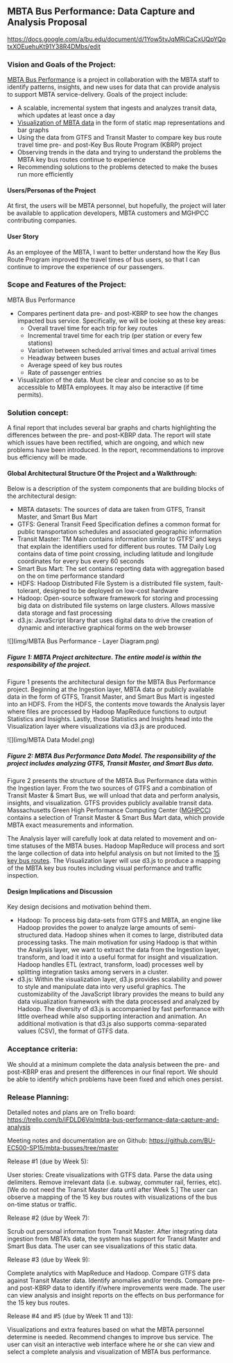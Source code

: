 ## MBTA Bus Performance: Data Capture and Analysis Proposal

https://docs.google.com/a/bu.edu/document/d/1Yow5tvJqMRiCaCxUQpYQptxXOEuehuKt91Y38R4DMbs/edit
 
### Vision and Goals of the Project:
[MBTA Bus Performance](https://okrieg.github.io/EC500/PROJECTS/MBTABusPerformance.html) is a project in collaboration with the MBTA staff to identify patterns, insights, and new uses for data that can provide analysis to support MBTA service-delivery. Goals of the project include:
- A scalable, incremental system that ingests and analyzes transit data, which updates at least once a day
- [Visualization of MBTA data](http://mbtaviz.github.io/) in the form of static map representations and bar graphs
- Using the data from GTFS and Transit Master to compare key bus route travel time pre- and post-Key Bus Route Program (KBRP) project
- Observing trends in the data and trying to understand the problems the MBTA key bus routes continue to experience
- Recommending solutions to the problems detected to make the buses run more efficiently
 
#### Users/Personas of the Project
At first, the users will be MBTA personnel, but hopefully, the project will later be available to application developers, MBTA customers and MGHPCC contributing companies.

#### User Story
As an employee of the MBTA, I want to better understand how the Key Bus Route Program improved the travel times of bus users, so that I can continue to improve the experience of our passengers.
 
### Scope and Features of the Project:
MBTA Bus Performance
- Compares pertinent data pre- and post-KBRP to see how the changes impacted bus service. Specifically, we will be looking at these key areas:
  - Overall travel time for each trip for key routes
  - Incremental travel time for each trip (per station or every few stations)
  - Variation between scheduled arrival times and actual arrival times
  - Headway between buses
  - Average speed of key bus routes
  - Rate of passenger entries
- Visualization of the data. Must be clear and concise so as to be accessible to MBTA employees. It may also be interactive (if time permits).
 
### Solution concept:

A final report that includes several bar graphs and charts highlighting the differences between the pre- and post-KBRP data. The report will state which issues have been rectified, which are ongoing, and which new problems have been introduced.
In the report, recommendations to improve bus efficiency will be made.

#### Global Architectural Structure Of the Project and a Walkthrough:

Below is a description of the system components that are building blocks of the architectural design:
- MBTA datasets: The sources of data are taken from GTFS, Transit Master, and Smart Bus Mart
- GTFS: General Transit Feed Specification defines a common format for public transportation schedules and associated geographic information
- Transit Master: TM Main contains information similar to GTFS’ and keys that explain the identifiers used for different bus routes. TM Daily Log contains data of time point crossing, including latitude and longitude coordinates for every bus every 60 seconds
- Smart Bus Mart: The set contains reporting data with aggregation based on the on time performance standard
- HDFS: Hadoop Distributed File System is a distributed file system, fault-tolerant, designed to be deployed on low-cost hardware
- Hadoop: Open-source software framework for storing and processing big data on distributed file systems on large clusters. Allows massive data storage and fast processing
- d3.js: JavaScript library that uses digital data to drive the creation of dynamic and interactive graphical forms on the web browser

![](img/MBTA Bus Performance - Layer Diagram.png)
##### Figure 1: MBTA Project architecture. The entire model is within the responsibility of the project.
 
Figure 1 presents the architectural design for the MBTA Bus Performance project. Beginning at the Ingestion layer, MBTA data or publicly available data in the form of GTFS, Transit Master, and Smart Bus Mart is ingested into an HDFS.  From the HDFS, the contents move towards the Analysis layer where files are processed by Hadoop MapReduce functions to output Statistics and Insights. Lastly, those Statistics and Insights head into the Visualization layer where visualizations via d3.js are produced.

![](img/MBTA Data Model.png)
##### Figure 2: MBTA Bus Performance Data Model. The responsibility of the project includes analyzing GTFS, Transit Master, and Smart Bus data.

Figure 2 presents the structure of the MBTA Bus Performance data within the Ingestion layer. From the two sources of GTFS and a combination of Transit Master & Smart Bus, we will unload that data and perform analysis, insights, and visualization. GTFS provides publicly available transit data. Massachusetts Green High Performance Computing Center ([MGHPCC](http://www.mghpcc.org/)) contains a selection of Transit Master & Smart Bus Mart data, which provide MBTA exact measurements and information.

The Analysis layer will carefully look at data related to movement and on-time statuses of the MBTA buses. Hadoop MapReduce will process and sort the large collection of data into helpful analysis on but not limited to the [15 key bus routes](http://www.mbta.com/about_the_mbta/t_projects/?id=19047). The Visualization layer will use d3.js to produce a mapping of the MBTA key bus routes including visual performance and traffic inspection.

#### Design Implications and Discussion

Key design decisions and motivation behind them.
- Hadoop: To process big data-sets from GTFS and MBTA, an engine like Hadoop provides the power to analyze large amounts of semi-structured data. Hadoop shines when it comes to large, distributed data processing tasks. The main motivation for using Hadoop is that within the Analysis layer, we want to extract the data from the Ingestion layer, transform, and load it into a useful format for insight and visualization. Hadoop handles ETL (extract, transform, load) processes well by splitting integration tasks among servers in a cluster.
- d3.js: Within the visualization layer, d3.js provides scalability and power to style and manipulate data into very useful graphics. The customizability of the JavaScript library provides the means to build any data visualization framework with the data processed and analyzed by Hadoop. The diversity of d3.js is accompanied by fast performance with little overhead while also supporting interaction and animation. An additional motivation is that d3.js also supports comma-separated values (CSV), the format of GTFS data.

### Acceptance criteria:

We should at a minimum complete the data analysis between the pre- and post-KBRP eras and present the differences in our final report. We should be able to identify which problems have been fixed and which ones persist.
 
### Release Planning:

Detailed notes and plans are on Trello board:
https://trello.com/b/iFDLD6Vq/mbta-bus-performance-data-capture-and-analysis

Meeting notes and documentation are on Github:
https://github.com/BU-EC500-SP15/mbta-busses/tree/master

Release #1 (due by Week 5):

User stories: Create visualizations with GTFS data. Parse the data using delimiters. Remove irrelevant data (i.e. subway, commuter rail, ferries, etc). [We do not need the Transit Master data until after Week 5.] The user can observe a mapping of the 15 key bus routes with visualizations of the bus on-time status or traffic.

Release #2 (due by Week 7): 

Scrub out personal information from Transit Master. After integrating data ingestion from MBTA’s data, the system has support for Transit Master and Smart Bus data. The user can see visualizations of this static data.

Release #3 (due by Week 9):

Complete analytics with MapReduce and Hadoop. Compare GTFS data against Transit Master data. Identify anomalies and/or trends. Compare pre- and post-KBRP data to identify if/where improvements were made. The user can view analysis and insight reports on the effects on bus performance for the 15 key bus routes.

Release #4 and #5 (due by Week 11 and 13):

Visualizations and extra features based on what the MBTA personnel determine is needed. Recommend changes to improve bus service. The user can visit an interactive web interface where he or she can view and select a complete analysis and visualization of MBTA bus performance.